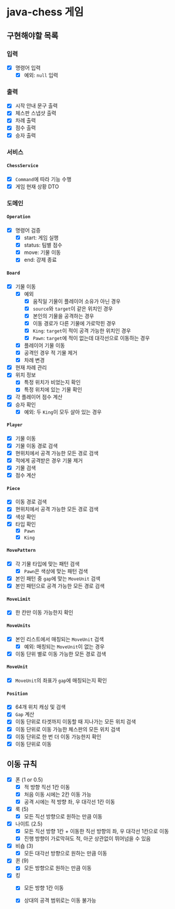 # java-chess 게임

## 구현해야할 목록

### 입력

- [x] 명령어 입력
    - [x] 예외: `null` 입력

### 출력

- [x] 시작 안내 문구 출력
- [x] 체스판 스냅샷 출력
- [x] 차례 출력
- [x] 점수 출력
- [x] 승자 출력

### 서비스

#### `ChessService`

- [x] `Command`에 따라 기능 수행
- [x] 게임 현재 상황 DTO

### 도메인

#### `Operation`

- [x] 명령어 검증
    - [x] start: 게임 실행
    - [x] status: 팀별 점수
    - [x] move: 기물 이동
    - [x] end: 강제 종료

#### `Board`

- [x] 기물 이동
    - [x] 예외
        - [x] 움직일 기물이 플레이어 소유가 아닌 경우
        - [x] `source`와 `target`이 같은 위치인 경우
        - [x] 본인의 기물을 공격하는 경우
        - [x] 이동 경로가 다른 기물에 가로막힌 경우
        - [x] `King`: `target`이 적이 공격 가능한 위치인 경우
        - [x] `Pawn`: `target`에 적이 없는데 대각선으로 이동하는 경우
    - [x] 플레이어 기물 이동
    - [x] 공격인 경우 적 기물 제거
    - [x] 차례 변경
- [x] 현재 차례 관리
- [x] 위치 정보
    - [x] 특정 위치가 비었는지 확인
    - [x] 특정 위치에 있는 기물 확인
- [x] 각 플레이어 점수 계산
- [x] 승자 확인
    - [x] 예외: 두 `King`이 모두 살아 있는 경우

#### `Player`

- [x] 기물 이동
- [x] 기물 이동 경로 검색
- [x] 현위치에서 공격 가능한 모든 경로 검색
- [x] 적에게 공격받은 경우 기물 제거
- [x] 기물 검색
- [x] 점수 계산

#### `Piece`

- [x] 이동 경로 검색
- [x] 현위치에서 공격 가능한 모든 경로 검색
- [x] 색상 확인
- [x] 타입 확인
    - [x] `Pawn`
    - [x] `King`

#### `MovePattern`

- [x] 각 기물 타입에 맞는 패턴 검색
    - [x] `Pawn`은 색상에 맞는 패턴 검색
- [x] 본인 패턴 중 `gap`에 맞는 `MoveUnit` 검색
- [x] 본인 패턴으로 공격 가능한 모든 경로 검색

#### `MoveLimit`

- [x] 한 칸만 이동 가능한지 확인

#### `MoveUnits`

- [x] 본인 리스트에서 매칭되는 `MoveUnit` 검색
    - [x] 예외: 매칭되는 `MoveUnit`이 없는 경우
- [x] 이동 단위 별로 이동 가능한 모든 경로 검색

#### `MoveUnit`

- [x] `MoveUnit`의 좌표가 `gap`에 매칭되는지 확인

#### `Position`

- [x] 64개 위치 캐싱 및 검색
- [x] `Gap` 계산
- [x] 이동 단위로 타겟까지 이동할 때 지나가는 모든 위치 검색
- [x] 이동 단위로 이동 가능한 체스판의 모든 위치 검색
- [x] 이동 단위로 한 번 더 이동 가능한지 확인
- [x] 이동 단위로 이동

## 이동 규칙

- [x] 폰 (1 or 0.5)
    - [x] 적 방향 직선 1칸 이동
    - [x] 처음 이동 시에는 2칸 이동 가능
    - [x] 공격 시에는 적 방향 좌, 우 대각선 1칸 이동

- [x] 룩 (5)
    - [x] 모든 직선 방향으로 원하는 만큼 이동

- [x] 나이트 (2.5)
    - [x] 모든 직선 방향 1칸 + 이동한 직선 방향의 좌, 우 대각선 1칸으로 이동
    - [x] 진행 방향이 가로막혀도 적, 아군 상관없이 뛰어넘을 수 있음

- [x] 비숍 (3)
    - [x] 모든 대각선 방향으로 원하는 만큼 이동

- [x] 퀸 (9)
    - [x] 모든 방향으로 원하는 만큼 이동

- [x] 킹
    - [x] 모든 방향 1칸 이동
    - [x] 상대의 공격 범위로는 이동 불가능

